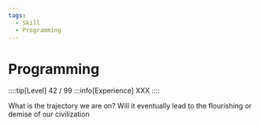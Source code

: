 ```yaml
---
tags:
  - Skill
  - Programming
---
```


# Programming

::::tip[Level]
42 / 99
:::info[Experience]
XXX
::::

What is the trajectory we are on? Will it eventually lead to the flourishing or demise of our civilization
